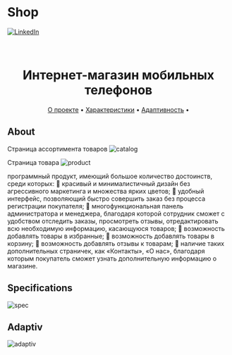 # Shop
[![LinkedIn][linkedin-shield]][linkedin-url]
<h1 align="center">
  <br>
  Интернет-магазин мобильных телефонов
  <br>
</h1>

<p align="center">
  <a href="#about">О проекте</a> •
  <a href="#specifications">Характеристики</a> •
  <a href="#adaptiv">Адаптивность</a> •
</p>

## About
Страница ассортимента товаров
![catalog](https://user-images.githubusercontent.com/88460922/165743908-75afa0ff-c633-43f2-b9f1-be62c3da9e53.png)

Страница товара
![product](https://user-images.githubusercontent.com/88460922/165744047-c8dae196-77ec-4853-8170-dbff0a2becd2.png)

программный продукт, имеющий большое количество достоинств, среди которых: 
	красивый и минималистичный дизайн без агрессивного маркетинга и множества ярких цветов;
	удобный интерфейс, позволяющий быстро совершить заказ без процесса регистрации покупателя;
	многофункциональная панель администратора и менеджера, благодаря которой сотрудник сможет с удобством отследить заказы, просмотреть отзывы, отредактировать всю необходимую информацию, касающуюся товаров;
	возможность добавлять товары в избранные;
	возможность добавлять товары в корзину;
	возможность добавлять отзывы к товарам;
	наличие таких дополнительных страничек, как «Контакты», «О нас», благодаря которым покупатель сможет узнать дополнительную информацию о магазине.

## Specifications
![spec](https://user-images.githubusercontent.com/88460922/165740252-059c7b6d-879e-4d4b-89ce-5396c309a3f9.png)

## Adaptiv
![adaptiv](https://user-images.githubusercontent.com/88460922/165740275-af65da12-4bf2-4915-b7e4-09fd9c42b434.png)

<!-- https://www.markdownguide.org/basic-syntax/#reference-style-links -->
[linkedin-shield]: https://img.shields.io/badge/-LinkedIn-black.svg?style=for-the-badge&logo=linkedin&colorB=555
[linkedin-url]: https://www.linkedin.com/in/uliana-ezubchik-14763a1a3/
